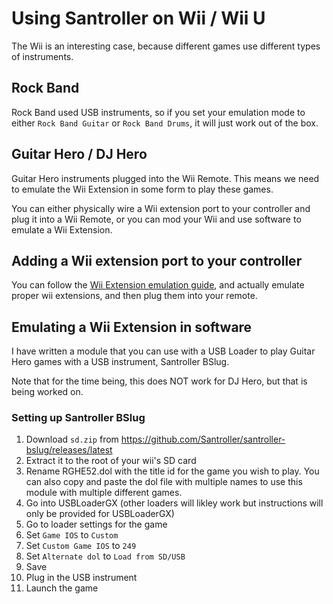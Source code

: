 # Using Santroller on Wii / Wii U
The Wii is an interesting case, because different games use different types of instruments.

## Rock Band
Rock Band used USB instruments, so if you set your emulation mode to either `Rock Band Guitar` or `Rock Band Drums`, it will just work out of the box.

## Guitar Hero / DJ Hero
Guitar Hero instruments plugged into the Wii Remote. This means we need to emulate the Wii Extension in some form to play these games.

You can either physically wire a Wii extension port to your controller and plug it into a Wii Remote, or you can mod your Wii and use software to emulate a Wii Extension.

## Adding a Wii extension port to your controller
You can follow the [Wii Extension emulation guide](https://santroller.tangentmc.net/wiring_guides/wii_output.html), and actually emulate proper wii extensions, and then plug them into your remote.

## Emulating a Wii Extension in software
I have written a module that you can use with a USB Loader to play Guitar Hero games with a USB instrument, Santroller BSlug. 

Note that for the time being, this does NOT work for DJ Hero, but that is being worked on.

### Setting up Santroller BSlug
1. Download `sd.zip` from https://github.com/Santroller/santroller-bslug/releases/latest
2. Extract it to the root of your wii's SD card
3. Rename RGHE52.dol with the title id for the game you wish to play. You can also copy and paste the dol file with multiple names to use this module with multiple different games.
4. Go into USBLoaderGX (other loaders will likley work but instructions will only be provided for USBLoaderGX)
5. Go to loader settings for the game
6. Set `Game IOS` to `Custom`
7. Set `Custom Game IOS` to `249`
8. Set `Alternate dol` to `Load from SD/USB`
9. Save
10. Plug in the USB instrument
11. Launch the game